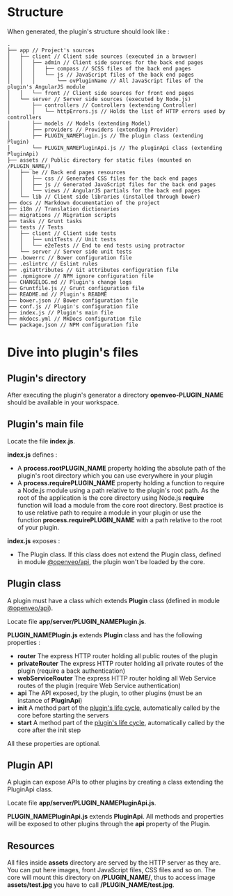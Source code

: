 # Structure
When generated, the plugin's structure should look like :

```
.
├── app // Project's sources
│   ├── client // Client side sources (executed in a browser)
│   │   ├── admin // Client side sources for the back end pages
│   │   │   ├── compass // SCSS files of the back end pages
│   │   │   └── js // JavaScript files of the back end pages
│   │   │       └── ovPluginName // All JavaScript files of the plugin's AngularJS module
│   │   └── front // Client side sources for front end pages
│   └── server // Server side sources (executed by Node.js)
│       ├── controllers // Controllers (extending Controller)
│       │   └── httpErrors.js // Holds the list of HTTP errors used by controllers
│       ├── models // Models (extending Model)
│       ├── providers // Providers (extending Provider)
│       ├── PLUGIN_NAMEPlugin.js // The plugin class (extending Plugin)
│       └── PLUGIN_NAMEPluginApi.js // The pluginApi class (extending PluginApi)
├── assets // Public directory for static files (mounted on /PLUGIN_NAME/)
│   ├── be // Back end pages resources
│   │   ├── css // Generated CSS files for the back end pages
│   │   ├── js // Generated JavaScript files for the back end pages
│   │   └── views // AngularJS partials for the back end pages
│   └── lib // Client side libraries (installed through bower)
├── docs // Markdown documentation of the project
├── i18n // Translation dictionaries
├── migrations // Migration scripts
├── tasks // Grunt tasks
├── tests // Tests
│   ├── client // Client side tests
│   │   ├── unitTests // Unit tests
│   │   └── e2eTests // End to end tests using protractor
│   └── server // Server side unit tests
├── .bowerrc // Bower configuration file
├── .eslintrc // Eslint rules
├── .gitattributes // Git attributes configuration file
├── .npmignore // NPM ignore configuration file
├── CHANGELOG.md // Plugin's change logs
├── Gruntfile.js // Grunt configuration file
├── README.md // Plugin's README
├── bower.json // Bower configuration file
├── conf.js // Plugin's configuration file
├── index.js // Plugin's main file
├── mkdocs.yml // MkDocs configuration file
└── package.json // NPM configuration file
```


# Dive into plugin's files

## Plugin's directory

After executing the plugin's generator a directory **openveo-PLUGIN_NAME** should be available in your workspace.

## Plugin's main file

Locate the file **index.js**.

**index.js** defines :

- A **process.rootPLUGIN_NAME** property holding the absolute path of the plugin's root directory which you can use everywhere in your plugin
- A **process.requirePLUGIN_NAME** property holding a function to require a Node.js module using a path relative to the plugin's root path. As the root of the application is the core directory using Node.js **require** function will load a module from the core root directory. Best practice is to use relative path to require a module in your plugin or use the function **process.requirePLUGIN_NAME** with a path relative to the root of your plugin.

**index.js** exposes :

- The Plugin class. If this class does not extend the Plugin class, defined in module [@openveo/api](https://github.com/veo-labs/openveo-api), the plugin won't be loaded by the core.

## Plugin class

A plugin must have a class which extends **Plugin** class (defined in module [@openveo/api](https://github.com/veo-labs/openveo-api)).

Locate file **app/server/PLUGIN_NAMEPlugin.js**.

**PLUGIN_NAMEPlugin.js** extends **Plugin** class and has the following properties :

- **router** The express HTTP router holding all public routes of the plugin
- **privateRouter** The express HTTP router holding all private routes of the plugin (require a back authentication)
- **webServiceRouter** The express HTTP router holding all Web Service routes of the plugin (require Web Service authentication)
- **api** The API exposed, by the plugin, to other plugins (must be an instance of **PluginApi**)
- **init** A method part of the [plugin's life cycle](plugin-life-cycle.md), automatically called by the core before starting the servers
- **start** A method part of the [plugin's life cycle](plugin-life-cycle.md), automatically called by the core after the init step

All these properties are optional.

## Plugin API

A plugin can expose APIs to other plugins by creating a class extending the PluginApi class.

Locate file **app/server/PLUGIN_NAMEPluginApi.js**.

**PLUGIN_NAMEPluginApi.js** extends **PluginApi**. All methods and properties will be exposed to other plugins through the **api** property of the Plugin.

## Resources

All files inside **assets** directory are served by the HTTP server as they are. You can put here images, front JavaScript files, CSS files and so on. The core will mount this directory on **/PLUGIN_NAME/**, thus to access image **assets/test.jpg** you have to call **/PLUGIN_NAME/test.jpg**.
